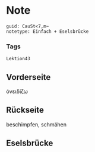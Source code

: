 # Note
```
guid: CauSt<7,m~
notetype: Einfach + Eselsbrücke
```

### Tags
```
Lektion43
```

## Vorderseite
ὀνειδίζω

## Rückseite
beschimpfen, schmähen

## Eselsbrücke

